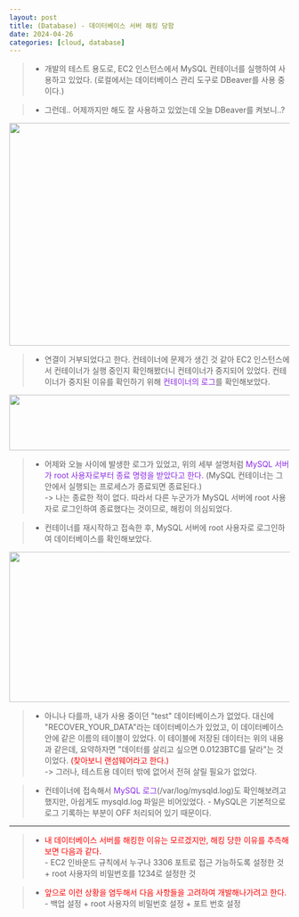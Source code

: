 ```yaml
---
layout: post
title: (Database) - 데이터베이스 서버 해킹 당함
date: 2024-04-26
categories: [cloud, database]
---
```

> - 개발의 테스트 용도로, EC2 인스턴스에서 MySQL 컨테이너를 실행하여 사용하고 있었다. (로컬에서는 데이터베이스 관리 도구로 DBeaver를 사용 중이다.)

> - 그런데.. 어제까지만 해도 잘 사용하고 있었는데 오늘 DBeaver를 켜보니..?

<center><img src="https://github.com/LeeJae-H/LeeJae-H.github.io/assets/122717063/b85527ec-394c-4ec0-8902-ad203e7ccfba" width="700" height="400"></center>

> - 연결이 거부되었다고 한다. 컨테이너에 문제가 생긴 것 같아 EC2 인스턴스에서 컨테이너가 실행 중인지 확인해봤더니 컨테이너가 중지되어 있었다. 컨테이너가 중지된 이유를 확인하기 위해 <span style="color:blueviolet">컨테이너의 로그</span>를 확인해보았다.

<center><img src="https://github.com/LeeJae-H/LeeJae-H.github.io/assets/122717063/6347591b-7ef3-47b0-a257-18f8390d88ac" width="700" height="100"></center>

> - 어제와 오늘 사이에 발생한 로그가 있었고, 위의 세부 설명처럼 <span style="color:blueviolet">MySQL 서버가 root 사용자로부터 종료 명령을 받았다고 한다.</span> (MySQL 컨테이너는 그 안에서 실행되는 프로세스가 종료되면 종료된다.)  
    -> 나는 종료한 적이 없다. 따라서 다른 누군가가 MySQL 서버에 root 사용자로 로그인하여 종료했다는 것이므로, 해킹이 의심되었다.  

> - 컨테이너를 재시작하고 접속한 후,  MySQL 서버에 root 사용자로 로그인하여 데이터베이스를 확인해보았다. 

<center><img src="https://github.com/LeeJae-H/LeeJae-H.github.io/assets/122717063/c663301b-5de4-4d0b-bfcb-9b47eae0393a" width="700" height="270"></center>

> - 아니나 다를까, 내가 사용 중이던 "test" 데이터베이스가 없었다. 대신에 "RECOVER_YOUR_DATA"라는 데이터베이스가 있었고, 이 데이터베이스 안에 같은 이름의 테이블이 있었다. 이 테이블에 저장된 데이터는 위의 내용과 같은데, 요약하자면 "데이터를 살리고 싶으면 0.0123BTC를 달라"는 것이었다. <span style="color:red">(찾아보니 랜섬웨어라고 한다.)</span>   
    -> 그러나, 테스트용 데이터 밖에 없어서 전혀 살릴 필요가 없었다.

> - 컨테이너에 접속해서 <span style="color:blueviolet">MySQL 로그</span>(/var/log/mysqld.log)도 확인해보려고 했지만, 아쉽게도 mysqld.log 파일은 비어있었다. 
    - MySQL은 기본적으로 로그 기록하는 부분이 OFF 처리되어 있기 때문이다. 

---
> - <span style="color:red">내 데이터베이스 서버를 해킹한 이유는 모르겠지만, 해킹 당한 이유를 추측해보면 다음과 같다.</span>  
    - EC2 인바운드 규칙에서 누구나 3306 포트로 접근 가능하도록 설정한 것 + root 사용자의 비밀번호를 1234로 설정한 것

> - <span style="color:red">앞으로 이런 상황을 염두해서 다음 사항들을 고려하여 개발해나가려고 한다.</span>
    - 백업 설정 + root 사용자의 비밀번호 설정 + 포트 번호 설정
